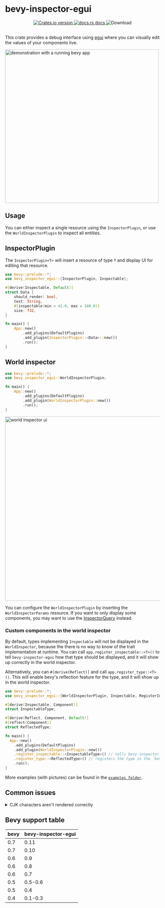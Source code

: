 # bevy-inspector-egui

<div align="center">
  <!-- Crates version -->
  <a href="https://crates.io/crates/bevy-inspector-egui">
    <img src="https://img.shields.io/crates/v/bevy-inspector-egui.svg?style=flat-square"
    alt="Crates.io version" />
  </a>
  <!-- docs.rs docs -->
  <a href="https://docs.rs/bevy-inspector-egui">
    <img src="https://img.shields.io/badge/docs-latest-blue.svg?style=flat-square"
      alt="docs.rs docs" />
  </a>
  <!-- License -->
    <img src="https://img.shields.io/crates/l/bevy-inspector-egui?style=flat-square"
      alt="Download" />
</div>
<br/>

This crate provides a debug interface using [egui](https://github.com/emilk/egui) where you can visually edit the values of your components live.

<img src="./docs/inspector.jpg" alt="demonstration with a running bevy app" width="500"/>

## Usage

You can either inspect a single resource using the `InspectorPlugin`, or use the `WorldInspectorPlugin` to inspect all entities.

## InspectorPlugin

The `InspectorPlugin<T>` will insert a resource of type `T` and display UI for editing that resource.

```rust
use bevy::prelude::*;
use bevy_inspector_egui::{InspectorPlugin, Inspectable};

#[derive(Inspectable, Default)]
struct Data {
    should_render: bool,
    text: String,
    #[inspectable(min = 42.0, max = 100.0)]
    size: f32,
}

fn main() {
    App::new()
        .add_plugins(DefaultPlugins)
        .add_plugin(InspectorPlugin::<Data>::new())
        .run();
}
```

## World inspector

```rust
use bevy::prelude::*;
use bevy_inspector_egui::WorldInspectorPlugin;

fn main() {
    App::new()
        .add_plugins(DefaultPlugins)
        .add_plugin(WorldInspectorPlugin::new())
        .run();
}
```

<img src="./docs/examples/world_inspector.png" alt="world inspector ui" width="600"/>

You can configure the `WorldInspectorPlugin` by inserting the `WorldInspectorParams` resource.
If you want to only display some components, you may want to use the [InspectorQuery](./examples/README.md#inspector-query-source) instead.

### Custom components in the world inspector

By default, types implementing `Inspectable` will not be displayed in the `WorldInspector`, because the there is no way to know of the trait implementation at runtime.
You can call `app.register_inspectable::<T>()` to tell `bevy-inspector-egui` how that type should be displayed, and it will show up correctly in the world inspector.

Alternatively, you can `#[derive(Reflect)]` and call `app.register_type::<T>()`. This will enable bevy's reflection feature for the type, and it will show up in the world inspector.

```rust
use bevy::prelude::*;
use bevy_inspector_egui::{WorldInspectorPlugin, Inspectable, RegisterInspectable};

#[derive(Inspectable, Component)]
struct InspectableType;

#[derive(Reflect, Component, Default)]
#[reflect(Component)]
struct ReflectedType;

fn main() {
  App::new()
    .add_plugins(DefaultPlugins)
    .add_plugin(WorldInspectorPlugin::new())
    .register_inspectable::<InspectableType>() // tells bevy-inspector-egui how to display the struct in the world inspector
    .register_type::<ReflectedType>() // registers the type in the `bevy_reflect` machinery, so that even without implementing `Inspectable` we can display the struct fields
    .run();
}
```
More examples (with pictures) can be found in the [`examples folder`](examples).

## Common issues

<details>
<summary>CJK characters aren't rendered correctly</summary>

This is because the default egui font does not support rendering these characters, but you can add your own font with support for it by configuring the `EguiContext`:

```rust
fn configure_visuals(mut egui_ctx: ResMut<EguiContext>) {
  let mut fonts = egui::FontDefinitions::default();
  // install your own font (.ttf and .otf supported)
  fonts.font_data.insert("cjk_font".to_string(), egui::FontData::from_static(include_bytes!("../assets/fonts/SourceHanSansCN-Normal.otf")));
  // insert it at the beginning for highest priority
  fonts.families.get_mut(&egui::FontFamily::Proportional).unwrap().insert(0, "cjk_font".to_owned());
  egui_ctx.ctx_mut().set_fonts(fonts);
}
```

</details>

## Bevy support table

| bevy    | bevy-inspector-egui |
| ------- | ------------------- |
| 0.7     | 0.11                |
| 0.7     | 0.10                |
| 0.6     | 0.9                 |
| 0.6     | 0.8                 |
| 0.6     | 0.7                 |
| 0.5 | 0.5-0.6                 |
| 0.5     | 0.4                 |
| 0.4     | 0.1-0.3             |
